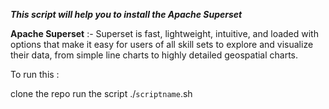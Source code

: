 ***This script will help you to install the Apache Superset***

**Apache Superset** :-  Superset is fast, lightweight, intuitive, and loaded with options that make it easy for users of all skill sets to explore and visualize their data, from simple line charts to highly detailed geospatial charts.


To run this :

clone the repo
run the script ./`scriptname`.sh

